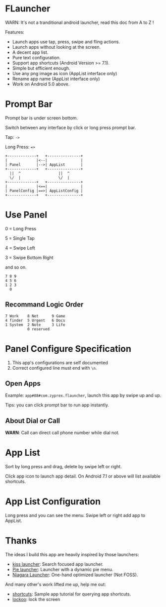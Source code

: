 # FLauncher

WARN: It's not a tranditional android launcher, read this doc from A to Z !

Features:
- Launch apps use tap, press, swipe and fling actions.
- Launch apps without looking at the screen.
- A decent app list.
- Pure text configuration.
- Support app shortcuts (Android Version >= 7.1).
- Simple but efficient enough.
- Use any png image as icon (AppList interface only)
- Rename app name (AppList interface only)
- Work on Android 5.0 above.

# Prompt Bar

Prompt bar is under screen bottom.

Switch between any interface by click or long press prompt bar.

Tap: `->`

Long Press: `=>`

```
+-------------+   +---------------+
|             |<--|               |
| Panel       |-->| AppList       |
+-------------+   +---------------+
  ||  ^                 ||  ^
  \/  |                 \/  |
+-------------+   +---------------+
|             |<==|               |
| PanelConfig |==>| AppListConfig |
+-------------+   +---------------+
```

# Use Panel

0 = Long Press

5 = Single Tap

4 = Swipe Left

3 = Swipe Bottom Right

and so on.

```
7 8 9
4 5 6
1 2 3
  0
```

## Recommand Logic Order

```
7 Work    8 Net      9 Game
4 finder  5 Urgent   6 Docs
1 System  2 Note     3 Life
          0 reserved
```

# Panel Configure Specification

1. This app's configurations are self documented
2. Correct configured line must end with `\n`.

## Open Apps

Example: `app#88#com.zyprex.flauncher`, launch this app by swipe up and up.

Tips: you can click prompt bar to run app instantly.

## About Dial or Call

**WARN**: Call can direct call phone number while dial not.


# App List

Sort by long press and drag, delete by swipe left or right.

Click app icon to launch app detail.
On Android 7.1 or above will list available shortcuts.

# App List Configuration

Long press and you can see the menu. Swipe left or right add app to AppList.

# Thanks

The ideas I build this app are heavily inspired by those launchers:

- [kiss launcher](https://github.com/Neamar/KISS): Search focused app launcher.
- [Pie launcher](https://github.com/markusfisch/PieLauncher): Launcher with a dynamic pie menu.
- [Niagara Launcher](https://github.com/8bitPit/Niagara-Issues): One-hand optimized launcher (Not FOSS).

And many other's work lifted me up, help me out:

- [shortcuts](https://github.com/nongdenchet/Shortcuts): Sample app tutorial for querying app shortcuts.
- [lockoo](https://github.com/ChenCoin/Lockoo): lock the screen

